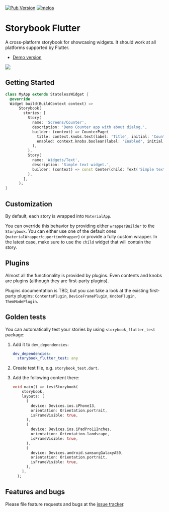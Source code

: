 [![Pub Version](https://img.shields.io/pub/v/storybook_flutter)](https://pub.dev/packages/storybook_flutter)
[![melos](https://img.shields.io/badge/maintained%20with-melos-f700ff.svg?style=flat-square)](https://github.com/invertase/melos)

# Storybook Flutter

A cross-platform storybook for showcasing widgets. It should work at all
platforms supported by Flutter.

- [Demo version](https://ookami-kb.github.io/storybook_flutter/)

![](https://github.com/ookami-kb/storybook_flutter/raw/master/meta/preview.png)

## Getting Started

```dart
class MyApp extends StatelessWidget {
  @override
  Widget build(BuildContext context) =>
      Storybook(
        stories: [
          Story(
            name: 'Screens/Counter',
            description: 'Demo Counter app with about dialog.',
            builder: (context) => CounterPage(
              title: context.knobs.text(label: 'Title', initial: 'Counter'),
              enabled: context.knobs.boolean(label: 'Enabled', initial: true),
            ),
          ),
          Story(
            name: 'Widgets/Text',
            description: 'Simple text widget.',
            builder: (context) => const Center(child: Text('Simple text')),
          ),
        ],
      );
}
```

## Customization

By default, each story is wrapped into `MaterialApp`.

You can override this behavior by providing either `wrapperBuilder` to the
`Storybook`. You can either use one of the default ones
(`materialWrapper`/`cupertinoWrapper`) or provide a fully custom wrapper. In the
latest case, make sure to use the `child` widget that will contain the story.

## Plugins

Almost all the functionality is provided by plugins. Even contents and
knobs are plugins (although they are first-party plugins).

Plugins documentation is TBD, but you can take a look at the existing
first-party plugins: `ContentsPlugin`, `DeviceFramePlugin`, `KnobsPlugin`,
`ThemModePlugin`.

## Golden tests

You can automatically test your stories by using `storybook_flutter_test` package:

1. Add it to `dev_dependencies`:

   ```yml
   dev_dependencies:
     storybook_flutter_test: any
   ```

2. Create test file, e.g. `storybook_test.dart`.

3. Add the following content there:

   ```dart
   void main() => testStorybook(
       storybook,
       layouts: [
         (
           device: Devices.ios.iPhone13,
           orientation: Orientation.portrait,
           isFrameVisible: true,
         ),
         (
           device: Devices.ios.iPadPro11Inches,
           orientation: Orientation.landscape,
           isFrameVisible: true,
         ),
         (
           device: Devices.android.samsungGalaxyA50,
           orientation: Orientation.portrait,
           isFrameVisible: true,
         ),
       ],
     );
   ```

## Features and bugs

Please file feature requests and bugs at the [issue tracker][tracker].

[tracker]: https://github.com/ookami-kb/storybook_flutter/issues

